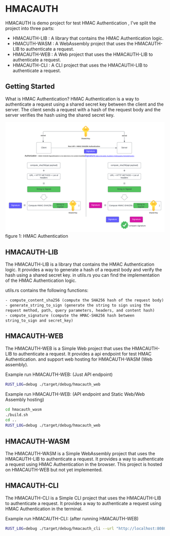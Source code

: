 # HMACAUTH

HMACAUTH is demo project for test HMAC Authentication , I've split the project into three parts:

- HMACAUTH-LIB : A library that contains the HMAC Authentication logic.
- HMACUTH-WASM : A WebAssembly project that uses the HMACAUTH-LIB to authenticate a request.
- HMACAUTH-WEB : A Web project that uses the HMACAUTH-LIB to authenticate a request.
- HMACAUTH-CLI : A CLI project that uses the HMACAUTH-LIB to authenticate a request.


## Getting Started
What is HMAC Authentication? HMAC Authentication is a way to authenticate a request using a shared secret key between the client and the server. The client sends a request with a hash of the request body and the server verifies the hash using the shared secret key.

![img1.png](img%2Fimg1.png)
figure 1: HMAC Authentication

## HMACAUTH-LIB

The HMACAUTH-LIB is a library that contains the HMAC Authentication logic. It provides a way to generate a hash of a request body and verify the hash using a shared secret key.
in utils.rs you can find the implementation of the HMAC Authentication logic.

utils.rs contains the following functions:
```
- compute_content_sha256 (compute the SHA256 hash of the request body)
- generate_string_to_sign (generate the string to sign using the request method, path, query parameters, headers, and content hash)
- compute_signature (compute the HMAC-SHA256 hash between string_to_sign and secret_key)
```

## HMACAUTH-WEB

The HMACAUTH-WEB is a Simple Web project that uses the HMACAUTH-LIB to authenticate a request. It provides a api endpoint for test HMAC Authentication. and support web hosting for HMACAUTH-WASM (Web assembly).

Example run HMACAUTH-WEB: (Just API endpoint)
```bash
RUST_LOG=debug ./target/debug/hmacauth_web
```
Example run HMACAUTH-WEB: (API endpoint and Static Web/Web Assembly hosting)
```bash
cd hmacauth_wasm
./build.sh
cd ..
RUST_LOG=debug ./target/debug/hmacauth_web
```

## HMACAUTH-WASM

The HMACAUTH-WASM is a Simple WebAssembly project that uses the HMACAUTH-LIB to authenticate a request. It provides a way to authenticate a request using HMAC Authentication in the browser. This project is hosted on HMACAUTH-WEB but not yet implemented.

## HMACAUTH-CLI
The HMACAUTH-CLI is a Simple CLI project that uses the HMACAUTH-LIB to authenticate a request. It provides a way to authenticate a request using HMAC Authentication in the terminal.

Example run HMACAUTH-CLI: (after running HMACAUTH-WEB)
```bash
RUST_LOG=debug ./target/debug/hmacauth_cli --url "http://localhost:8080/apis/v1/payload" --request-id "request_id_123456" --message "Hello World" --access-key "IbNSH3Lc5ffMHo/wnQuiOD4C0mx5FqDmVMQaAMKFgaQ="
```
